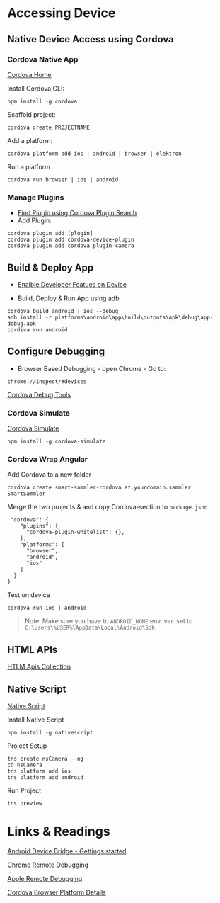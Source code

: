 # Accessing Device

## Native Device Access using Cordova

### Cordova Native App

[Cordova Home](https://cordova.apache.org/)

Install Cordova CLI:

```
npm install -g cordova
```

Scaffold project:

```
cordova create PROJECTNAME
```

Add a platform:

```
cordova platform add ios | android | browser | elektron
```

Run a platform

```
cordova run browser | ios | android
```

### Manage Plugins

- [Find Plugin using Cordova Plugin Search](https://cordova.apache.org/plugins/)
- Add Plugin:

```
cordova plugin add [plugin]
cordova plugin add cordova-device-plugin
cordova plugin add cordova-plugin-camera
```

## Build & Deploy App

- [Enalble Developer Featues on Device](https://developer.android.com/studio/debug/dev-options)

- Build, Deploy & Run App using adb

```
cordova build android | ios --debug
adb install -r platforms\android\app\build\outputs\apk\debug\app-debug.apk
cordiva run android
```

## Configure Debugging

- Browser Based Debugging - open Chrome - Go to:

```
chrome://inspect/#devices
```

[Cordova Debug Tools](https://github.com/Microsoft/vscode-cordova)

### Cordova Simulate

[Cordova Simulate](https://cordova.apache.org/howto/2018/02/02/cordova-simulate.html)

```
npm install -g cordova-simulate
```

### Cordova Wrap Angular

Add Cordova to a new folder

```
cordova create smart-sammler-cordova at.yourdomain.sammler SmartSammler
```

Merge the two projects & and copy Cordova-section to `package.json`

```
 "cordova": {
    "plugins": {
      "cordova-plugin-whitelist": {},
    },
    "platforms": [
      "browser",
      "android",
      "ios"
    ]
  }
}
```

Test on device

```
cordova run ios | android
```

> Note: Make sure you have to `ANDROID_HOME` env. var. set to `C:\Users\%USER%\AppData\Local\Android\Sdk`

## HTML APIs

[HTLM Apis Collection](https://girliemac.com/presentation-slides/html5-mobile-approach/deviceAPIs.html)

## Native Script

[Native Script](https://www.nativescript.org/)

Install Native Script

```
npm install -g nativescript
```

Project Setup

```
tns create nsCamera --ng
cd nsCamera
tns platform add ios
tns platform add android
```

Run Project

```
tns preview
```

# Links & Readings

[Android Device Bridge - Gettings started](https://www.xda-developers.com/install-adb-windows-macos-linux/)

[Chrome Remote Debugging](https://software.intel.com/en-us/xdk/docs/using-remote-chrome-devtools-to-debug-android-cordova-apps)

[Apple Remote Debugging](https://software.intel.com/en-us/xdk/docs/using-web-inspector-remote-to-debug-ios-cordova-apps)

[Cordova Browser Platform Details](https://www.raymondcamden.com/2016/03/22/the-cordova-browser-platform)
